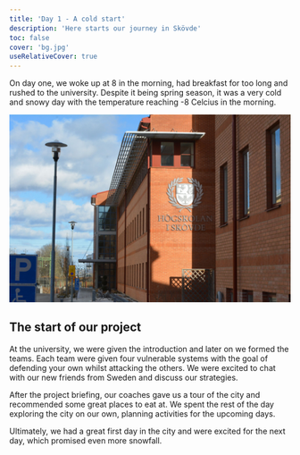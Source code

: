 ```yaml
---
title: 'Day 1 - A cold start'
description: 'Here starts our journey in Skövde'
toc: false
cover: 'bg.jpg'
useRelativeCover: true
---
```


On day one, we woke up at 8 in the morning, had breakfast for too long and rushed to the university. Despite it being spring season, it was a very cold and snowy day with the temperature reaching -8 Celcius in the morning. 

![The university](./uni.jpg)

## The start of our project
At the university, we were given the introduction and later on we formed the teams. Each team were given four vulnerable systems with the goal of defending your own whilst attacking the others. We were excited to chat with our new friends from Sweden and discuss our strategies.

After the project briefing, our coaches gave us a tour of the city and recommended some great places to eat at. We spent the rest of the day exploring the city on our own, planning activities for the upcoming days.

Ultimately, we had a great first day in the city and were excited for the next day, which promised even more snowfall.